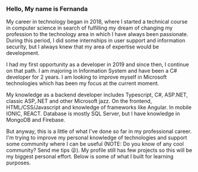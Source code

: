 ### Hello, My name is Fernanda 
 My career in technology began in 2018, where I started a technical course in computer science in search of fulfilling my dream of changing my profession to the technology area in which I have always been passionate. During this period, I did some internships in user support and information security, but I always knew that my area of expertise would be development. 

I had my first opportunity as a developer in 2019 and since then, I continue on that path. I am majoring in Information System and have been a C# developer for 2 years. I am looking to improve myself in Microsoft technologies which has been my focus at the current moment. 

 My knowledge as a backend developer includes Typescript, C#, ASP.NET, classic ASP,.NET and other Microsoft jazz. On the frontend, HTML/CSS/Javascript and knowledge of frameworks like Angular. In mobile IONIC, REACT. Database is mostly SQL Server, but I have knowledge in MongoDB and Firebase. 
 
 But anyway, this is a little of what I've done so far in my professional career. I'm trying to improve my personal knowledge of technologies and support some community where I can be useful (NOTE: Do you know of any cool community? Send me tips 😜). My profile still has few projects so this will be my biggest personal effort. Below is some of what I built for learning purposes.
 
 
<div>
<!--<a href="https://github.com/SoaresFernanda">
<img height="180em" src="https://github-readme-stats.vercel.app/api/top-langs/?username=SoaresFernanda&layout=compact&langs_count=7&theme=dracula"/>
<img height="180em" src="https://github-readme-stats.vercel.app/api?username=SoaresFernanda&show_icons=true&theme=dracula&include_all_commits=true&count_private=true"/>--!>
</div>
